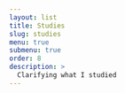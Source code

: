 ```yaml
---
layout: list
title: Studies
slug: studies
menu: true
submenu: true
order: 8
description: >
  Clarifying what I studied
---
```

